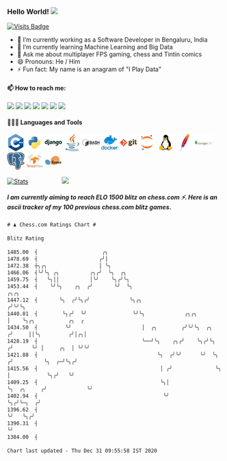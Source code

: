  ### Hello World!  <img src="https://github.com/sciencepal/sciencepal/blob/master/assets/Hi.gif" width="29px">
  [![Visits Badge](https://badges.pufler.dev/visits/sciencepal/sciencepal)](https://badges.pufler.dev/visits/sciencepal/sciencepal)
  
  - 🔭 I’m currently working as a Software Developer in Bengaluru, India
  - 🌱 I’m currently learning Machine Learning and Big Data
  - 💬 Ask me about multiplayer FPS gaming, chess and Tintin comics
  - 😄 Pronouns: He / Him
  - ⚡ Fun fact: My name is an anagram of "I Play Data"
  
  #### 📫 How to reach me:   
  [<img src="https://upload.wikimedia.org/wikipedia/commons/8/83/Steam_icon_logo.svg" width="3.5%"/>](https://steamcommunity.com/id/mongocds/)
  [<img src="https://github.com/sciencepal/sciencepal/blob/master/assets/discord-round.svg" width="3.5%"/>](https://discord.gg/MnUUbHe)
  [<img src="https://img.icons8.com/color/48/000000/twitter.png" width="3.5%"/>](https://twitter.com/sciencepal)
  [<img src="https://img.icons8.com/color/48/000000/linkedin.png" width="3.5%"/>](https://www.linkedin.com/in/adityapal1/)
  [<img src="https://img.icons8.com/fluent/48/000000/facebook-new.png" width="3.5%"/>](https://www.facebook.com/sciencepal/)
  [<img src="https://img.icons8.com/fluent/48/000000/instagram-new.png" width="3.5%"/>](https://www.instagram.com/aditya_sciencepal/)
  <a href="mailto:aditya.pal.science@gmail.com"> <img src="https://img.icons8.com/fluent/48/000000/gmail.png" width="3.5%"/> </a>
  
  #### 👨🏻‍💻 Languages and Tools <br />
  <code><img height="40" src="https://raw.githubusercontent.com/github/explore/80688e429a7d4ef2fca1e82350fe8e3517d3494d/topics/cpp/cpp.png"></code>
  <code><img height="40" src="https://raw.githubusercontent.com/github/explore/80688e429a7d4ef2fca1e82350fe8e3517d3494d/topics/python/python.png"></code>
  <code><img height="40" src="https://raw.githubusercontent.com/github/explore/80688e429a7d4ef2fca1e82350fe8e3517d3494d/topics/django/django.png"></code>
  <code><img height="40" src="https://raw.githubusercontent.com/github/explore/80688e429a7d4ef2fca1e82350fe8e3517d3494d/topics/java/java.png"></code>
  <code><img height="40" src="https://raw.githubusercontent.com/github/explore/80688e429a7d4ef2fca1e82350fe8e3517d3494d/topics/bash/bash.png"></code>
  <code><img height="40" src="https://raw.githubusercontent.com/github/explore/80688e429a7d4ef2fca1e82350fe8e3517d3494d/topics/docker/docker.png"></code>
  <code><img height="40" src="https://raw.githubusercontent.com/github/explore/80688e429a7d4ef2fca1e82350fe8e3517d3494d/topics/git/git.png"></code>
  <code><img height="40" src="https://raw.githubusercontent.com/github/explore/80688e429a7d4ef2fca1e82350fe8e3517d3494d/topics/jupyter-notebook/jupyter-notebook.png"></code>
  <code><img height="40" src="https://raw.githubusercontent.com/github/explore/80688e429a7d4ef2fca1e82350fe8e3517d3494d/topics/linux/linux.png"></code>
  <code><img height="40" src="https://raw.githubusercontent.com/github/explore/80688e429a7d4ef2fca1e82350fe8e3517d3494d/topics/maven/maven.png"></code>
  <code><img height="40" src="https://raw.githubusercontent.com/github/explore/80688e429a7d4ef2fca1e82350fe8e3517d3494d/topics/mongodb/mongodb.png"></code>
  <code><img height="40" src="https://raw.githubusercontent.com/github/explore/80688e429a7d4ef2fca1e82350fe8e3517d3494d/topics/postgresql/postgresql.png"></code>
  <code><img height="40" src="https://raw.githubusercontent.com/github/explore/80688e429a7d4ef2fca1e82350fe8e3517d3494d/topics/tensorflow/tensorflow.png"></code>
  <code><img height="40" src="https://raw.githubusercontent.com/github/explore/80688e429a7d4ef2fca1e82350fe8e3517d3494d/topics/scikit-learn/scikit-learn.png"></code>
  
  [![Stats](https://github-readme-stats.vercel.app/api?username=sciencepal&show_icons=true&theme=radical)](https://github-readme-stats.vercel.app/api?username=sciencepal&show_icons=true&theme=radical)&nbsp; &nbsp; &nbsp; &nbsp; &nbsp; &nbsp; &nbsp; &nbsp; &nbsp; &nbsp; <img src="https://github.com/sciencepal/sciencepal/blob/master/assets/saved.gif" width="195">
  
  ##### I am currently aiming to reach ELO 1500 blitz on chess.com ⚡. Here is an ascii tracker of my 100 previous chess.com blitz games.

  ```
  # ♟︎ Chess.com Ratings Chart #
  
  Blitz Rating

 1485.00  ┤                     ╭╮
 1478.69  ┤                    ╭╯│
 1472.38  ┼╮╭╮                 │ ╰╮
 1466.06  ┤╰╯╰╮ ╭╮          ╭╮╭╯  ╰╮  ╭╮
 1459.75  ┤   ╰╮││          │╰╯    ╰╮╭╯╰╮
 1453.44  ┤    ╰╯╰╮    ╭╮  ╭╯       ╰╯  ╰╮                                            ╭╮╭╮
 1447.12  ┤       ╰╮  ╭╯╰╮╭╯             ╰╮╭╮                                        ╭╯╰╯╰╮
 1440.81  ┤        ╰╮╭╯  ╰╯               ╰╯╰╮             ╭╮╭╮                      │    ╰╮╭╮           ╭╮  ╭
 1434.50  ┤         ╰╯                       │  ╭╮        ╭╯╰╯╰╮  ╭╮                ╭╯     ││╰╮         ╭╯│╭╮│
 1428.19  ┤                                  ╰──╯╰╮    ╭╮╭╯    ╰╮╭╯╰╮              ╭╯      ╰╯ │     ╭╮  │ ╰╯╰╯
 1421.88  ┤                                       ╰╮  ╭╯╰╯      ╰╯  ╰╮            ╭╯          ╰╮  ╭─╯╰╮╭╯
 1415.56  ┤                                        │ ╭╯              ╰╮           │            ╰╮╭╯   ╰╯
 1409.25  ┤                                        ╰╮│                ╰╮  ╭╮     ╭╯             ╰╯
 1402.94  ┤                                         ╰╯                 ╰╮╭╯╰─╮  ╭╯
 1396.62  ┤                                                             ╰╯   ╰╮╭╯
 1390.31  ┤                                                                   ╰╯
 1384.00  ┤

Chart last updated - Thu Dec 31 09:55:58 IST 2020  
  ```
  

